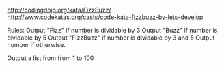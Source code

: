 http://codingdojo.org/kata/FizzBuzz/
http://www.codekatas.org/casts/code-kata-fizzbuzz-by-lets-develop


Rules:
Output "Fizz" if number is dividable by 3
Output "Buzz" if number is dividable by 5
Output "FizzBuzz" if number is dividable by 3 and 5
Output number if otherwise.

Output a list from from 1 to 100
